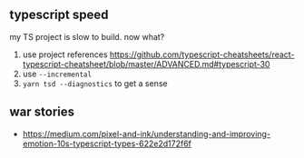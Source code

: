 ## typescript speed

my TS project is slow to build. now what?

1. use project references https://github.com/typescript-cheatsheets/react-typescript-cheatsheet/blob/master/ADVANCED.md#typescript-30
2. use `--incremental`
3. `yarn tsd --diagnostics` to get a sense

## war stories

- https://medium.com/pixel-and-ink/understanding-and-improving-emotion-10s-typescript-types-622e2d172f6f
